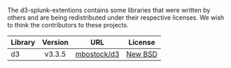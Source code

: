 The d3-splunk-extentions contains some libraries that were written by others and are being redistributed under their respective licenses. We wish to think the contributors to these projects. 

| Library | Version | URL | License |
| ------- |:-------:|:---:|:-------:|
| d3 | v3.3.5 | [mbostock/d3](https://github.com/mbostock/d3) | [New BSD](splunk_wftoolkit/django/splunk_wftoolkit/static/splunk_wftoolkit/components/d3/LICENSE)|

